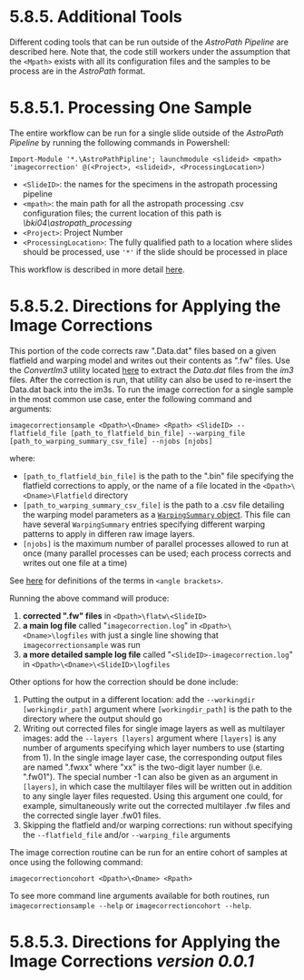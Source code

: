 # 5.8.5. Additional Tools

Different coding tools that can be run outside of the *AstroPath Pipeline* are described here. Note that, the code still workers under the assumption that the ```<Mpath>``` exists with all its configuration files and the samples to be process are in the *AstroPath* format.


# 5.8.5.1. Processing One Sample
The entire workflow can be run for a single slide outside of the *AstroPath Pipeline* by running the following commands in Powershell:

```
Import-Module '*.\AstroPathPipline'; launchmodule <slideid> <mpath> 'imagecorrection' @(<Project>, <slideid>, <ProcessingLocation>)
```
- ```<SlideID>```: the names for the specimens in the astropath processing pipeline
- ```<mpath>```: the main path for all the astropath processing .csv configuration files; the current location of this path is *\\bki04\astropath_processing*
- ```<Project>```: Project Number
- ```<ProcessingLocation>```: The fully qualified path to a location where slides should be processed, use `'*'` if the slide should be processed in place

This workflow is described in more detail [here](OverviewWorkflowofImageCorrectionModule).

# 5.8.5.2. Directions for Applying the Image Corrections

This portion of the code corrects raw ".Data.dat" files based on a given flatfield and warping model and writes out their contents as ".fw" files. Use the *ConvertIm3* utility located [here](../../../utilities/Im3Tools) to extract the *Data.dat* files from the *im3* files. After the correction is run, that utility can also be used to re-insert the Data.dat back into the im3s. To run the image correction for a single sample in the most common use case, enter the following command and arguments:

`imagecorrectionsample <Dpath>\<Dname> <Rpath> <SlideID> --flatfield_file [path_to_flatfield_bin_file] --warping_file [path_to_warping_summary_csv_file] --njobs [njobs]`

where:
- `[path_to_flatfield_bin_file]` is the path to the ".bin" file specifying the flatfield corrections to apply, or the name of a file located in the `<Dpath>\<Dname>\Flatfield` directory
- `[path_to_warping_summary_csv_file]` is the path to a .csv file detailing the warping model parameters as a [`WarpingSummary` object](../../warping/utilities.py#L43-L60). This file can have several `WarpingSummary` entries specifying different warping patterns to apply in differen raw image layers.
- `[njobs]` is the maximum number of parallel processes allowed to run at once (many parallel processes can be used; each process corrects and writes out one file at a time)

See [here](../../../scans/docs/Definitions.md#43-definitions) for definitions of the terms in `<angle brackets>`.

Running the above command will produce:
1. **corrected ".fw" files** in `<Dpath>\flatw\<SlideID>`
1. **a main log file** called "`imagecorrection.log`" in `<Dpath>\<Dname>\logfiles` with just a single line showing that `imagecorrectionsample` was run 
1. **a more detailed sample log file** called "`<SlideID>-imagecorrection.log`" in `<Dpath>\<Dname>\<SlideID>\logfiles`

Other options for how the correction should be done include:
1. Putting the output in a different location: add the `--workingdir [workingdir_path]` argument where `[workingdir_path]` is the path to the directory where the output should go
1. Writing out corrected files for single image layers as well as multilayer images: add the `--layers [layers]` argument where `[layers]` is any number of arguments specifying which layer numbers to use (starting from 1). In the single image layer case, the corresponding output files are named ".fwxx" where "xx" is the two-digit layer number (i.e. ".fw01"). The special number -1 can also be given as an argument in `[layers]`, in which case the multilayer files will be written out in addition to any single layer files requested. Using this argument one could, for example, simultaneously write out the corrected multilayer .fw files and the corrected single layer .fw01 files.
1. Skipping the flatfield and/or warping corrections: run without specifying the `--flatfield_file` and/or `--warping_file` arguments

The image correction routine can be run for an entire cohort of samples at once using the following command:

`imagecorrectioncohort <Dpath>\<Dname> <Rpath>`

To see more command line arguments available for both routines, run `imagecorrectionsample --help` or `imagecorrectioncohort --help`.

# 5.8.5.3. Directions for Applying the Image Corrections *version 0.0.1*

